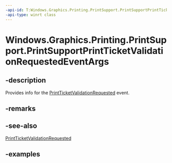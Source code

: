 ```yaml
---
-api-id: T:Windows.Graphics.Printing.PrintSupport.PrintSupportPrintTicketValidationRequestedEventArgs
-api-type: winrt class
---
```


# Windows.Graphics.Printing.PrintSupport.PrintSupportPrintTicketValidationRequestedEventArgs

<!--
public sealed class PrintSupportPrintTicketValidationRequestedEventArgs
-->


## -description

Provides info for the [PrintTicketValidationRequested](printsupportextensionsession_printticketvalidationrequested.md) event.

## -remarks

## -see-also

[PrintTicketValidationRequested](printsupportextensionsession_printticketvalidationrequested.md)

## -examples


